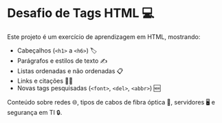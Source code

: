 # Desafio de Tags HTML 💻

Este projeto é um exercício de aprendizagem em HTML, mostrando:

- Cabeçalhos (`<h1>` a `<h6>`) 🏷️
- Parágrafos e estilos de texto ✍️
- Listas ordenadas e não ordenadas 📋
- Links e citações 🔗💬
- Novas tags pesquisadas (`<font>`, `<del>`, `<abbr>`) 🆕

Conteúdo sobre redes 🌐, tipos de cabos de fibra óptica 🧵, servidores 🖥️ e segurança em TI 🔒.